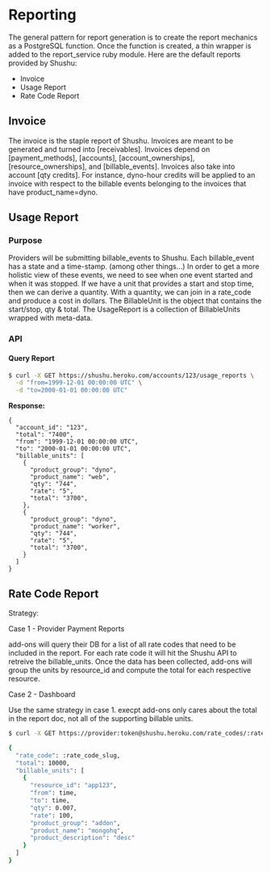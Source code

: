 # Reporting

The general pattern for report generation is to create the report mechanics
as a PostgreSQL function. Once the function is created, a thin wrapper is added
to the report_service ruby module. Here are the default reports provided by Shushu:

* Invoice
* Usage Report
* Rate Code Report

## Invoice

The invoice is the staple report of Shushu. Invoices are meant to be generated
and turned into [receivables]. Invoices depend on [payment_methods], [accounts],
[account_ownerships], [resource_ownerships], and [billable_events]. Invoices
also take into account [qty credits]. For instance, dyno-hour credits will be
applied to an invoice with respect to the billable events belonging to the
invoices that have product_name=dyno.

## Usage Report

### Purpose

Providers will be submitting billable_events to Shushu. Each billable_event has
a state and a time-stamp. (among other things...) In order to get a more holistic
view of these events, we need to see when one event started and when it was
stopped. If we have a unit that provides a start and stop time, then we can
derive a quantity. With a quantity, we can join in a rate_code and produce a
cost in dollars. The BillableUnit is the object that contains the start/stop,
qty & total. The UsageReport is a collection of BillableUnits wrapped with
meta-data.

### API

#### Query Report

```bash
$ curl -X GET https://shushu.heroku.com/accounts/123/usage_reports \
  -d "from=1999-12-01 00:00:00 UTC" \
  -d "to=2000-01-01 00:00:00 UTC"
```

**Response:**

```
{
  "account_id": "123",
  "total": "7400",
  "from": "1999-12-01 00:00:00 UTC",
  "to": "2000-01-01 00:00:00 UTC",
  "billable_units": [
    {
      "product_group": "dyno",
      "product_name": "web",
      "qty": "744",
      "rate": "5",
      "total": "3700",
    },
    {
      "product_group": "dyno",
      "product_name": "worker",
      "qty": "744",
      "rate": "5",
      "total": "3700",
    }
  ]
}
```

## Rate Code Report

Strategy:

Case 1 - Provider Payment Reports

add-ons will query their DB for a list of all rate codes that need to
be included in the report. For each rate code it will hit the Shushu
API to retreive the billable_units. Once the data has been collected,
add-ons will group the units by resource_id and compute the total for each
respective resource.

Case 2 - Dashboard

Use the same strategy in case 1. execpt add-ons only cares about the total in
the report doc, not all of the supporting billable units.

```bash
$ curl -X GET https://provider:token@shushu.heroku.com/rate_codes/:rate_code_slug/billable_units?from=time&to=time

{
  "rate_code": :rate_code_slug,
  "total": 10000,
  "billable_units": [
    {
      "resource_id": "app123",
      "from": time,
      "to": time,
      "qty": 0.007,
      "rate": 100,
      "product_group": "addon",
      "product_name": "mongohq",
      "product_description": "desc"
    }
  ]
}
```
